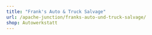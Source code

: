 ```yaml
---
title: "Frank's Auto & Truck Salvage"
url: /apache-junction/franks-auto-und-truck-salvage/
shop: Autowerkstatt
---
```

